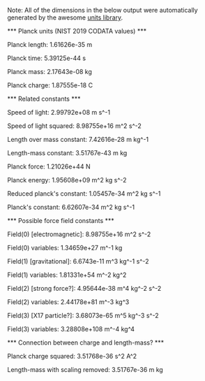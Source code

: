 Note: All of the dimensions in the below output were automatically generated by the awesome [units library](https://github.com/nholthaus/units).

*** Planck units (NIST 2019 CODATA values) ***


Planck length: 1.61626e-35 m


Planck time: 5.39125e-44 s


Planck mass: 2.17643e-08 kg


Planck charge: 1.87555e-18 C


*** Related constants ***


Speed of light: 2.99792e+08 m s^-1


Speed of light squared: 8.98755e+16 m^2 s^-2


Length over mass constant: 7.42616e-28 m kg^-1


Length-mass constant: 3.51767e-43 m kg


Planck force: 1.21026e+44 N


Planck energy: 1.95608e+09 m^2 kg s^-2


Reduced planck's constant: 1.05457e-34 m^2 kg s^-1


Planck's constant: 6.62607e-34 m^2 kg s^-1


*** Possible force field constants ***


Field(0) [electromagnetic]: 8.98755e+16 m^2 s^-2


Field(0) variables: 1.34659e+27 m^-1 kg


Field(1) [gravitational]: 6.6743e-11 m^3 kg^-1 s^-2


Field(1) variables: 1.81331e+54 m^-2 kg^2


Field(2) [strong force?]: 4.95644e-38 m^4 kg^-2 s^-2


Field(2) variables: 2.44178e+81 m^-3 kg^3


Field(3) [X17 particle?]: 3.68073e-65 m^5 kg^-3 s^-2


Field(3) variables: 3.28808e+108 m^-4 kg^4


*** Connection between charge and length-mass? ***


Planck charge squared: 3.51768e-36 s^2 A^2


Length-mass with scaling removed: 3.51767e-36 m kg

